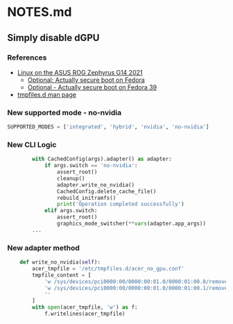 # NOTES.md

## Simply disable dGPU

### References
* [Linux on the ASUS ROG Zephyrus G14 2021](https://blog.nil.im/?7b)
  - [Optional: Actually secure boot on Fedora](https://blog.nil.im/?7a)
  - [Optional - Actually secure boot on Fedora 39](https://blog.nil.im/?80)
* [tmpfiles.d man page](https://www.freedesktop.org/software/systemd/man/latest/tmpfiles.d.html)

### New supported mode - no-nvidia

```python
SUPPORTED_MODES = ['integrated', 'hybrid', 'nvidia', 'no-nvidia']
```

### New CLI Logic
```python
        with CachedConfig(args).adapter() as adapter:
            if args.switch == 'no-nvidia':
                assert_root()
                cleanup()
                adapter.write_no_nvidia()
                CachedConfig.delete_cache_file()
                rebuild_initramfs()
                print('Operation completed successfully')
            elif args.switch:
                assert_root()
                graphics_mode_switcher(**vars(adapter.app_args))
        ...
```

### New adapter method

```python
    def write_no_nvidia(self):
        acer_tmpfile = '/etc/tmpfiles.d/acer_no_gpu.conf'
        tmpfile_content = [
            'w /sys/devices/pci0000:00/0000:00:01.0/0000:01:00.0/remove - - - - 1',
            'w /sys/devices/pci0000:00/0000:00:01.0/0000:01:00.1/remove - - - - 1',
            ''
        ]
        with open(acer_tmpfile, 'w') as f:
            f.writelines(acer_tmpfile)
```
